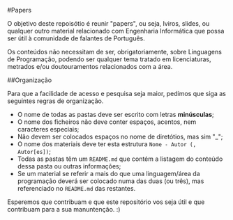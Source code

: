 #Papers

O objetivo deste repoisótio é reunir "papers", ou seja, lviros, slides, ou qualquer outro material relacionado com Engenharia Informática que possa ser útil à comunidade de falantes de Português.

Os conteúdos não necessitam de ser, obrigatoriamente, sobre Linguagens de Programação, podendo ser qualquer tema tratado em licenciaturas, metrados e/ou doutouramentos relacionados com a área.

##Organização

Para que a facilidade de acesso e pesquisa seja maior, pedímos que siga as seguintes regras de organização.

+ O nome de todas as pastas deve ser escrito com letras **minúsculas**;
+ O nome dos ficheiros não deve conter espaços, acentos, nem caracteres especiais;
+ Não devem ser colocados espaços no nome de diretótios, mas sim "_";
+ O nome dos materiais deve ter esta estrutura ```Nome - Autor (, Autor[es])```;
+ Todas as pastas têm um ```README.md``` que contém a listagem do conteúdo dessa pasta ou outras informações;
+ Se um material se referir a mais do que uma linguagem/área da programação deverá ser colocado numa das duas (ou três), mas referenciado no ```README.md``` das restantes.

Esperemos que contribuam e que este repositório vos seja útil e que contribuam para a sua manuntenção. :)
